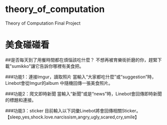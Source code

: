 # theory_of_computation
Theory of Computation Final Project
# 美食碰碰看
##是否每天到了用餐時間都在煩惱該吃什麼？ 不想再被育樂街折磨的你，趕緊下載"sumikko"讓它告訴你哪裡有美食把。

###功能1：連接Imgur，讀取照片
當輸入“大家都吃什麼”或“suggestion”時，Linebot會從Imgur的album 中隨機回傳一張美食照片。

###功能2：爬文即時新聞
當輸入“新聞”或是“news”時，Linebot會回傳即時新聞的標題和連接。

###功能3：sticker
目前輸入以下詞彙Linebot將會回傳相關Sticker。
【sleep,yes,shock.love.narcissism,angry,ugly,scared,cry,smile】


